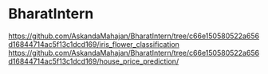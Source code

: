 # BharatIntern
https://github.com/AskandaMahajan/BharatIntern/tree/c66e150580522a656d16844714ac5f13c1dcd169/iris_flower_classification
https://github.com/AskandaMahajan/BharatIntern/tree/c66e150580522a656d16844714ac5f13c1dcd169/house_price_prediction/
